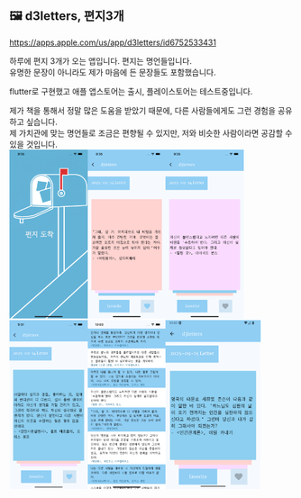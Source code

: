 ## 🖼️ d3letters, 편지3개
https://apps.apple.com/us/app/d3letters/id6752533431

하루에 편지 3개가 오는 앱입니다. 편지는 명언들입니다.<br>
유명한 문장이 아니라도 제가 마음에 든 문장들도 포함했습니다.

flutter로 구현했고 애플 앱스토어는 출시, 플레이스토어는 테스트중입니다.

제가 책을 통해서 정말 많은 도움을 받았기 때문에, 다른 사람들에게도 그런 경험을 공유하고 싶습니다.<br>
제 가치관에 맞는 명언들로 조금은 편향될 수 있지만, 저와 비슷한 사람이라면 공감할 수 있을 것입니다.<br>
<img src="git_assets/image1.png" alt="logo" height="300"><img src="git_assets/image2.png" alt="logo" height="300"><img src="git_assets/image3.png" alt="logo" height="300"><img src="git_assets/image4.png" alt="logo" height="300"><img src="git_assets/image5.png" alt="logo" height="300"><img src="git_assets/image6.png" alt="logo" height="300">
